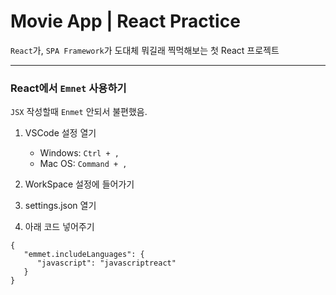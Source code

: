 # Movie App | React Practice

`React`가, `SPA Framework`가 도대체 뭐길래 찍먹해보는 첫 React 프로젝트

---

### React에서 `Emnet` 사용하기

`JSX` 작성할때 `Enmet` 안되서 불편했음.

1. VSCode 설정 열기

   - Windows: `Ctrl + ,`
   - Mac OS: `Command + ,`

2. WorkSpace 설정에 들어가기

3. settings.json 열기

4. 아래 코드 넣어주기

```
{
   "emmet.includeLanguages": {
      "javascript": "javascriptreact"
   }
}
```
